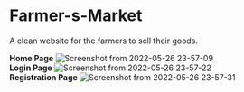 # Farmer-s-Market
A clean website for the farmers to sell their goods.  
  
 **Home Page**
![Screenshot from 2022-05-26 23-57-09](https://user-images.githubusercontent.com/42864119/170552716-b4afc7fc-685c-4a16-ba42-43942caa93a6.png)  
**Login Page**
![Screenshot from 2022-05-26 23-57-22](https://user-images.githubusercontent.com/42864119/170553150-295ec3cc-41f9-40be-a70e-779d25e33371.png)  
**Registration Page**
![Screenshot from 2022-05-26 23-57-31](https://user-images.githubusercontent.com/42864119/170553221-6cd50d46-932d-46ec-afd5-6148856683e2.png)

